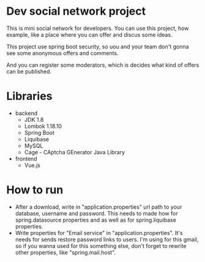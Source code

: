 # Dev social network project
This is mini social network for developers.
You can use this project, how example, like a place where you can offer and discus some ideas.


This project use spring boot security, so uou and your team don't gonna see some anonymous offers and comments.

And you can register some moderators, which is decides what kind of offers can be published.

# Libraries
- backend
    - JDK 1.8
    - Lombok 1.18.10
    - Spring Boot
    - Liquibase
    - MySQL
    - Cage - CAptcha GEnerator Java Library
- frontend 
    - Vue.js

# How to run 
- After a download, write in "application.properties" url path to your database, username and password.
This needs to made how for spring.datasource properties and as well as for spring.liquibase properties.   
- Write properties for "Email service" in "application.properties". It's needs for sends restore password links to users. 
I'm using for this gmail, so if you wanna used for this something else, don't forget to rewrite other properties, like  "spring.mail.host". 

